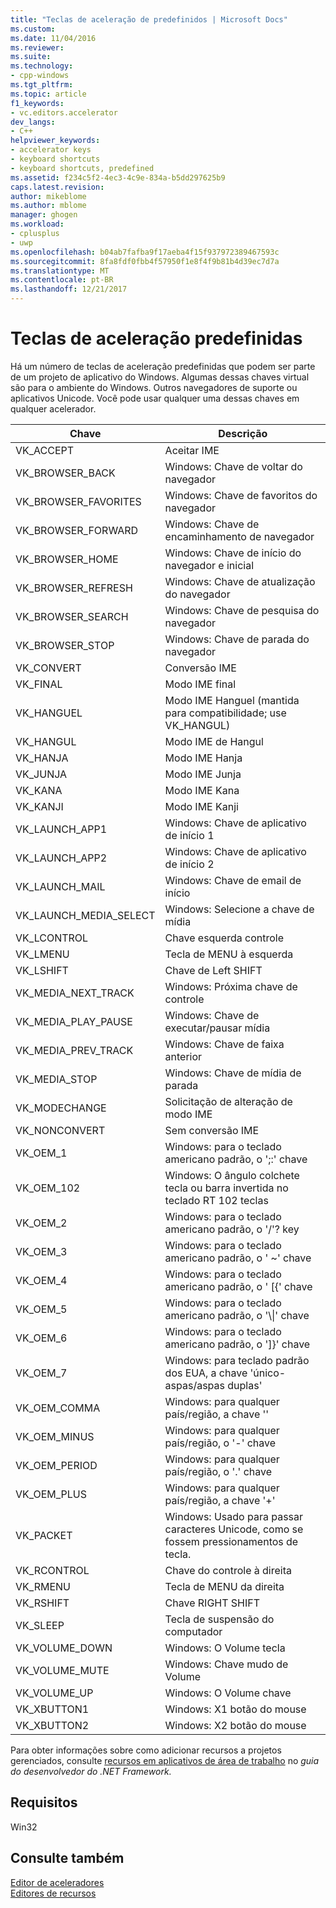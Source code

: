 ```yaml
---
title: "Teclas de aceleração de predefinidos | Microsoft Docs"
ms.custom: 
ms.date: 11/04/2016
ms.reviewer: 
ms.suite: 
ms.technology:
- cpp-windows
ms.tgt_pltfrm: 
ms.topic: article
f1_keywords:
- vc.editors.accelerator
dev_langs:
- C++
helpviewer_keywords:
- accelerator keys
- keyboard shortcuts
- keyboard shortcuts, predefined
ms.assetid: f234c5f2-4ec3-4c9e-834a-b5dd297625b9
caps.latest.revision: 
author: mikeblome
ms.author: mblome
manager: ghogen
ms.workload:
- cplusplus
- uwp
ms.openlocfilehash: b04ab7fafba9f17aeba4f15f937972389467593c
ms.sourcegitcommit: 8fa8fdf0fbb4f57950f1e8f4f9b81b4d39ec7d7a
ms.translationtype: MT
ms.contentlocale: pt-BR
ms.lasthandoff: 12/21/2017
---
```

# <a name="predefined-accelerator-keys"></a>Teclas de aceleração predefinidas
Há um número de teclas de aceleração predefinidas que podem ser parte de um projeto de aplicativo do Windows. Algumas dessas chaves virtual são para o ambiente do Windows. Outros navegadores de suporte ou aplicativos Unicode. Você pode usar qualquer uma dessas chaves em qualquer acelerador.  
  
|Chave|Descrição|  
|---------|-----------------|  
|VK_ACCEPT|Aceitar IME|  
|VK_BROWSER_BACK|Windows: Chave de voltar do navegador|  
|VK_BROWSER_FAVORITES|Windows: Chave de favoritos do navegador|  
|VK_BROWSER_FORWARD|Windows: Chave de encaminhamento de navegador|  
|VK_BROWSER_HOME|Windows: Chave de início do navegador e inicial|  
|VK_BROWSER_REFRESH|Windows: Chave de atualização do navegador|  
|VK_BROWSER_SEARCH|Windows: Chave de pesquisa do navegador|  
|VK_BROWSER_STOP|Windows: Chave de parada do navegador|  
|VK_CONVERT|Conversão IME|  
|VK_FINAL|Modo IME final|  
|VK_HANGUEL|Modo IME Hanguel (mantida para compatibilidade; use VK_HANGUL)|  
|VK_HANGUL|Modo IME de Hangul|  
|VK_HANJA|Modo IME Hanja|  
|VK_JUNJA|Modo IME Junja|  
|VK_KANA|Modo IME Kana|  
|VK_KANJI|Modo IME Kanji|  
|VK_LAUNCH_APP1|Windows: Chave de aplicativo de início 1|  
|VK_LAUNCH_APP2|Windows: Chave de aplicativo de início 2|  
|VK_LAUNCH_MAIL|Windows: Chave de email de início|  
|VK_LAUNCH_MEDIA_SELECT|Windows: Selecione a chave de mídia|  
|VK_LCONTROL|Chave esquerda controle|  
|VK_LMENU|Tecla de MENU à esquerda|  
|VK_LSHIFT|Chave de Left SHIFT|  
|VK_MEDIA_NEXT_TRACK|Windows: Próxima chave de controle|  
|VK_MEDIA_PLAY_PAUSE|Windows: Chave de executar/pausar mídia|  
|VK_MEDIA_PREV_TRACK|Windows: Chave de faixa anterior|  
|VK_MEDIA_STOP|Windows: Chave de mídia de parada|  
|VK_MODECHANGE|Solicitação de alteração de modo IME|  
|VK_NONCONVERT|Sem conversão IME|  
|VK_OEM_1|Windows: para o teclado americano padrão, o ';:' chave|  
|VK_OEM_102|Windows: O ângulo colchete tecla ou barra invertida no teclado RT 102 teclas|  
|VK_OEM_2|Windows: para o teclado americano padrão, o '/'? key|  
|VK_OEM_3|Windows: para o teclado americano padrão, o ' ~' chave|  
|VK_OEM_4|Windows: para o teclado americano padrão, o ' [{' chave|  
|VK_OEM_5|Windows: para o teclado americano padrão, o '\\&#124;' chave|  
|VK_OEM_6|Windows: para o teclado americano padrão, o ']}' chave|  
|VK_OEM_7|Windows: para teclado padrão dos EUA, a chave 'único-aspas/aspas duplas'|  
|VK_OEM_COMMA|Windows: para qualquer país/região, a chave ''|  
|VK_OEM_MINUS|Windows: para qualquer país/região, o '-' chave|  
|VK_OEM_PERIOD|Windows: para qualquer país/região, o '.' chave|  
|VK_OEM_PLUS|Windows: para qualquer país/região, a chave '+'|  
|VK_PACKET|Windows: Usado para passar caracteres Unicode, como se fossem pressionamentos de tecla.|  
|VK_RCONTROL|Chave do controle à direita|  
|VK_RMENU|Tecla de MENU da direita|  
|VK_RSHIFT|Chave RIGHT SHIFT|  
|VK_SLEEP|Tecla de suspensão do computador|  
|VK_VOLUME_DOWN|Windows: O Volume tecla|  
|VK_VOLUME_MUTE|Windows: Chave mudo de Volume|  
|VK_VOLUME_UP|Windows: O Volume chave|  
|VK_XBUTTON1|Windows: X1 botão do mouse|  
|VK_XBUTTON2|Windows: X2 botão do mouse|  
  
 Para obter informações sobre como adicionar recursos a projetos gerenciados, consulte [recursos em aplicativos de área de trabalho](/dotnet/framework/resources/index) no *guia do desenvolvedor do .NET Framework.*  
  
## <a name="requirements"></a>Requisitos  
 Win32  
  
## <a name="see-also"></a>Consulte também  
 [Editor de aceleradores](../windows/accelerator-editor.md)   
 [Editores de recursos](../windows/resource-editors.md)